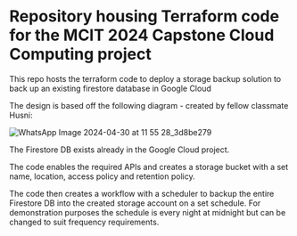 # Repository housing Terraform code for the MCIT 2024 Capstone Cloud Computing project


This repo hosts the terraform code to deploy a storage backup solution to back up an existing firestore database in Google Cloud

The design is based off the following diagram - created by fellow classmate Husni:


![WhatsApp Image 2024-04-30 at 11 55 28_3d8be279](https://github.com/gd-jackstraw/MCIT-Capstone/assets/143850151/1124c35e-adbd-462e-b9b0-f73b30136264)



The Firestore DB exists already in the Google Cloud project. 

The code enables the required APIs and creates a storage bucket with a set name, location, access policy and retention policy. 

The code then creates a workflow with a scheduler to backup the entire Firestore DB into the created storage account on a set schedule. 
For demonstration purposes the schedule is every night at midnight but can be changed to suit frequency requirements.
